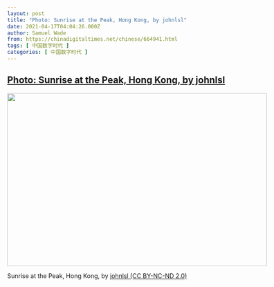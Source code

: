 ```yaml
---
layout: post
title: "Photo: Sunrise at the Peak, Hong Kong, by johnlsl"
date: 2021-04-17T04:04:26.000Z
author: Samuel Wade
from: https://chinadigitaltimes.net/chinese/664941.html
tags: [ 中国数字时代 ]
categories: [ 中国数字时代 ]
---
```

<!--1618632266000-->
[Photo: Sunrise at the Peak, Hong Kong, by johnlsl](https://chinadigitaltimes.net/chinese/664941.html)
------

<div>
<div id="attachment_664942" style="width: 610px" class="wp-caption aligncenter"><img aria-describedby="caption-attachment-664942" src="http://chinadigitaltimes.net/wp-content/uploads/2021/04/51115639248_d7806c0048_c-e1618632152462.jpg" alt="" width="600" height="400" class="size-full wp-image-664942" srcset="https://chinadigitaltimes.net/chinese/files/2021/04/51115639248_d7806c0048_c-e1618632152462.jpg 600w, https://chinadigitaltimes.net/chinese/files/2021/04/51115639248_d7806c0048_c-e1618632152462-300x200.jpg 300w" sizes="(max-width: 600px) 100vw, 600px" /><p id="caption-attachment-664942" class="wp-caption-text">Sunrise at the Peak, Hong Kong, by <a href="https://www.flickr.com/photos/johnlsl/51115639248">johnlsl (CC BY-NC-ND 2.0)</a></p></div>
</div>
